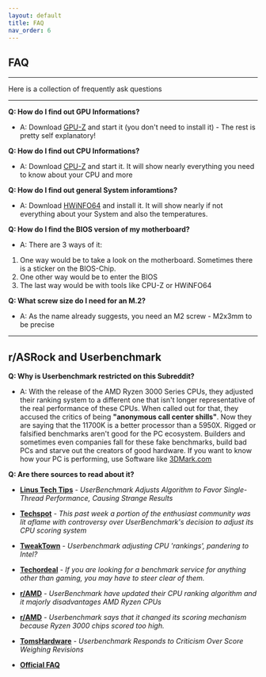 ```yaml
---
layout: default
title: FAQ
nav_order: 6
---
```

## FAQ

***

Here is a collection of frequently ask questions

***

**Q: How do I find out GPU Informations?**
- A: Download [GPU-Z](https://www.techpowerup.com/gpuz/) and start it (you don't need to install it) - The rest is pretty self explanatory!

**Q: How do I find out CPU Informations?**
- A: Download [CPU-Z](https://www.cpuid.com/softwares/cpu-z.html) and start it. It will show nearly everything you need to know about your CPU and more

**Q: How do I find out general System inforamtions?** 
- A: Download [HWiNFO64](https://www.hwinfo.com/download/) and install it. It will show nearly if not everything about your System and also the temperatures.

**Q: How do I find the BIOS version of my motherboard?**
- A: There are 3 ways of it:  
1. One way would be to take a look on the motherboard. Sometimes there is a sticker on the BIOS-Chip.  
2. One other way would be to enter the BIOS  
3. The last way would be with tools like CPU-Z or HWiNFO64

**Q: What screw size do I need for an M.2?**

- A: As the name already suggests, you need an M2 screw - M2x3mm to be precise

***

## **r/ASRock and Userbenchmark**

**Q: Why is Userbenchmark restricted on this Subreddit?**
- A: With the release of the AMD Ryzen 3000 Series CPUs, they adjusted their ranking system to a different one that isn't longer representative of the real performance of these CPUs. When called out for that, they accused the critics of being **"anonymous call center shills"**. Now they are saying that the 11700K is a better processor than a 5950X. Rigged or falsified benchmarks aren't good for the PC ecosystem. Builders and sometimes even companies fall for these fake benchmarks, build bad PCs and starve out the creators of good hardware. If you want to know how your PC is performing, use Software like [3DMark.com](https://www.3dmark.com/)

**Q: Are there sources to read about it?**

- [**Linus Tech Tips**](https://linustechtips.com/main/topic/1086112-userbenchmark-adjusts-algorthym-to-favor-single-thread-performance-causing-strange-results/) - *UserBenchmark Adjusts Algorithm to Favor Single-Thread Performance, Causing Strange Results*

- [**Techspot**](https://www.techspot.com/news/81176-userbenchmark-offers-explanation-changes-cpu-score-weights.html) - *This past week a portion of the enthusiast community was lit aflame with controversy over UserBenchmark's decision to adjust its CPU scoring system*

- [**TweakTown**](https://www.tweaktown.com/news/66768/userbenchmark-adjusting-cpu-rankings-pandering-intel/index.html) - *Userbenchmark adjusting CPU 'rankings', pandering to Intel?*

- [**Techordeal**](https://techordeal.tech/2019/amd-processors-see-massive-hit-in-userbenchmarks-new-speed-index-calculation/) - *If you are looking for a benchmark service for anything other than gaming, you may have to steer clear of them.*

- [**r/AMD**](https://www.reddit.com/r/Amd/comments/chal0r/psa_use_benchmarkcom_have_updated_their_cpu/) - *UserBenchmark have updated their CPU ranking algorithm and it majorly disadvantages AMD Ryzen CPUs*

- [**r/AMD**](https://www.reddit.com/r/Amd/comments/cil1fi/userbenchmark_says_that_it_changed_its_scoring/) - *Userbenchmark says that it changed its scoring mechanism because Ryzen 3000 chips scored too high.*

- [**TomsHardware**](https://www.tomshardware.com/news/userbenchmark-benchmark-change-criticism-amd-intel,40032.html) - *Userbenchmark Responds to Criticism Over Score Weighing Revisions*

- [**Official FAQ**](https://cpu.userbenchmark.com/Faq/What-is-the-effective-CPU-speed-index/55)
